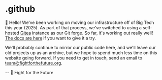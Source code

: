 # .github

👋 Hello! We've been working on moving our infrastructure off of Big Tech this year (2025). As part of that process, we've switched to using a self-hosted [Gitea](https://about.gitea.com/products/gitea/) instance as our Git forge. So far, it's working out really well! [The docs are here](https://docs.gitea.com/category/installation) if you want to give it a try.

We'll probably continue to mirror our public code here, and we'll leave our old projects up as an archive, but we hope to spend much less time on this website going forward. If you need to get in touch, send an email to team@fightforthefuture.org.

-- 💟 Fight for the Future
